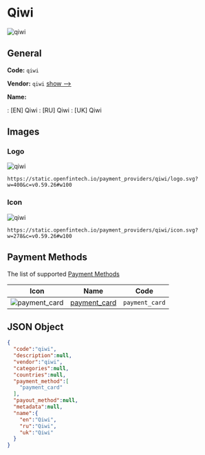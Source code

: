 
# Qiwi 
![qiwi](https://static.openfintech.io/payment_providers/qiwi/logo.svg?w=400&c=v0.59.26#w100)  

## General 
 
**Code:** `qiwi` 
 
**Vendor:** `qiwi` [show -->](/vendors/qiwi/) 
 
**Name:** 
 
:	[EN] Qiwi 
:	[RU] Qiwi 
:	[UK] Qiwi 
 

## Images 

### Logo 
 
![qiwi](https://static.openfintech.io/payment_providers/qiwi/logo.svg?w=400&c=v0.59.26#w100)  

```
https://static.openfintech.io/payment_providers/qiwi/logo.svg?w=400&c=v0.59.26#w100
```  

### Icon 
 
![qiwi](https://static.openfintech.io/payment_providers/qiwi/icon.svg?w=278&c=v0.59.26#w100)  

```
https://static.openfintech.io/payment_providers/qiwi/icon.svg?w=278&c=v0.59.26#w100
```  

## Payment Methods 
 
The list of supported [Payment Methods](/payment-methods/) 

|Icon|Name|Code| 
|:---:|:---:|:---:| 
|![payment_card](https://static.openfintech.io/payment_methods/payment_card/icon.svg?w=278&c=v0.59.26#w100) |[payment_card](/payment-methods/payment_card/)|`payment_card`| 
 

## JSON Object 

```json
{
  "code":"qiwi",
  "description":null,
  "vendor":"qiwi",
  "categories":null,
  "countries":null,
  "payment_method":[
    "payment_card"
  ],
  "payout_method":null,
  "metadata":null,
  "name":{
    "en":"Qiwi",
    "ru":"Qiwi",
    "uk":"Qiwi"
  }
}
```  
